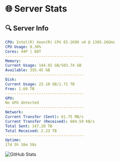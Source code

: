 # 🌐 Server Stats
## 🔍 Server Info
```yaml
CPU: Intel(R) Xeon(R) CPU E5-2699 v4 @ 1385.16GHz
CPU Usage: 0.30%
Cores: 44P | 88T
-----------------------------------
Memory:
Current Usage: 144.92 GB/503.74 GB
Available: 355.45 GB
-----------------------------------
Disk:
Current Usage: 23.10 GB/1.71 TB
Free: 1.60 TB
-----------------------------------
GPU:
No GPU detected
-----------------------------------
Network:
Current Transfer (Sent): 61.75 MB/s
Current Transfer (Received): 604.59 KB/s
Total Sent: 147.20 TB
Total Received: 2.23 TB
-----------------------------------
Uptime:
17d 5h 16m 58s
```
![GitHub Stats](https://img.shields.io/badge/Updated-2025-02-25_04:00:16-blue)